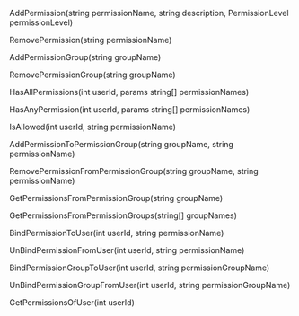AddPermission(string permissionName, string description, PermissionLevel permissionLevel)

RemovePermission(string permissionName)

AddPermissionGroup(string groupName)

RemovePermissionGroup(string groupName)

HasAllPermissions(int userId, params string[] permissionNames)

HasAnyPermission(int userId, params string[] permissionNames)

IsAllowed(int userId, string permissionName)

AddPermissionToPermissionGroup(string groupName, string permissionName)

RemovePermissionFromPermissionGroup(string groupName, string permissionName)

GetPermissionsFromPermissionGroup(string groupName)

GetPermissionsFromPermissionGroups(string[] groupNames)

BindPermissionToUser(int userId, string permissionName)

UnBindPermissionFromUser(int userId, string permissionName)

BindPermissionGroupToUser(int userId, string permissionGroupName)

UnBindPermissionGroupFromUser(int userId, string permissionGroupName)

GetPermissionsOfUser(int userId)

